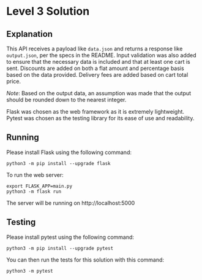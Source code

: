 # Level 3 Solution

## Explanation

This API receives a payload like `data.json` and returns a response like `output.json`, per the specs in the README.
Input validation was also added to ensure that the necessary data is included and that at least one cart is sent.
Discounts are added on both a flat amount and percentage basis based on the data provided.
Delivery fees are added based on cart total price.

*Note*: Based on the output data, an assumption was made that the output should be rounded down to the nearest integer.

Flask was chosen as the web framework as it is extremely lightweight. Pytest was chosen as the testing library for its ease of use and readability.

## Running

Please install Flask using the following command:

    python3 -m pip install --upgrade flask

To run the web server:

    export FLASK_APP=main.py
    python3 -m flask run

The server will be running on http://localhost:5000

## Testing

Please install pytest using the following command:

    python3 -m pip install --upgrade pytest

You can then run the tests for this solution with this command:

    python3 -m pytest
